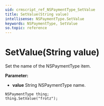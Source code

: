 ```yaml
---
uid: crmscript_ref_NSPaymentType_SetValue
title: SetValue(String value)
intellisense: NSPaymentType.SetValue
keywords: NSPaymentType, SetValue
so.topic: reference
---
```


# SetValue(String value)

Set the name of the NSPaymentType item.

**Parameter:** 
 - **value** String NSPaymentType name.

```crmscript
NSPaymentType thing;
thing.SetValue("frotz");
```

